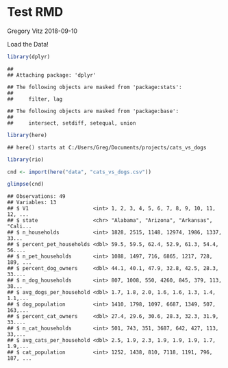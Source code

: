 Test RMD
================
Gregory Vitz
2018-09-10

Load the Data!

``` r
library(dplyr)
```

    ## 
    ## Attaching package: 'dplyr'

    ## The following objects are masked from 'package:stats':
    ## 
    ##     filter, lag

    ## The following objects are masked from 'package:base':
    ## 
    ##     intersect, setdiff, setequal, union

``` r
library(here)
```

    ## here() starts at C:/Users/Greg/Documents/projects/cats_vs_dogs

``` r
library(rio)

cnd <- import(here("data", "cats_vs_dogs.csv"))
```

``` r
glimpse(cnd)
```

    ## Observations: 49
    ## Variables: 13
    ## $ V1                     <int> 1, 2, 3, 4, 5, 6, 7, 8, 9, 10, 11, 12, ...
    ## $ state                  <chr> "Alabama", "Arizona", "Arkansas", "Cali...
    ## $ n_households           <int> 1828, 2515, 1148, 12974, 1986, 1337, 33...
    ## $ percent_pet_households <dbl> 59.5, 59.5, 62.4, 52.9, 61.3, 54.4, 56....
    ## $ n_pet_households       <int> 1088, 1497, 716, 6865, 1217, 728, 189, ...
    ## $ percent_dog_owners     <dbl> 44.1, 40.1, 47.9, 32.8, 42.5, 28.3, 33....
    ## $ n_dog_households       <int> 807, 1008, 550, 4260, 845, 379, 113, 38...
    ## $ avg_dogs_per_household <dbl> 1.7, 1.8, 2.0, 1.6, 1.6, 1.3, 1.4, 1.1,...
    ## $ dog_population         <int> 1410, 1798, 1097, 6687, 1349, 507, 163,...
    ## $ percent_cat_owners     <dbl> 27.4, 29.6, 30.6, 28.3, 32.3, 31.9, 33....
    ## $ n_cat_households       <int> 501, 743, 351, 3687, 642, 427, 113, 33,...
    ## $ avg_cats_per_household <dbl> 2.5, 1.9, 2.3, 1.9, 1.9, 1.9, 1.7, 1.9,...
    ## $ cat_population         <int> 1252, 1438, 810, 7118, 1191, 796, 187, ...
